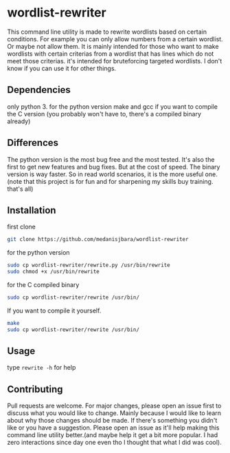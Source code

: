 # wordlist-rewriter
This command line utility is made to rewrite wordlists based on certain conditions. For example you can only allow numbers from a certain wordlist. Or maybe not allow them.
It is mainly intended for those who want to make wordlists with certain criterias from a wordlist that has lines which do not meet those criterias. it's intended for bruteforcing targeted wordlists. I don't know if you can use it for other things.

## Dependencies
only python 3. for the python version
make and gcc if you want to compile the C version (you probably won't have to, there's a compiled binary already)

## Differences
The python version is the most bug free and the most tested. It's also the first to get new features and bug fixes. But at the cost of speed. The binary version is way faster. So in read world scenarios, it is the more useful one. (note that this project is for fun and for sharpening my skills buy training. that's all)

## Installation
first clone
```bash
git clone https://github.com/medanisjbara/wordlist-rewriter
```
for the python version
```bash
sudo cp wordlist-rewriter/rewrite.py /usr/bin/rewrite
sudo chmod +x /usr/bin/rewrite
```
for the C compiled binary
```bash
sudo cp wordlist-rewriter/rewrite /usr/bin/
```
If you want to compile it yourself.
```bash
make
sudo cp wordlist-rewriter/rewrite /usr/bin/
```

## Usage

type `rewrite -h` for help


## Contributing
Pull requests are welcome. For major changes, please open an issue first to discuss what you would like to change. Mainly because I would like to learn about why those changes should be made.
If there's something you didn't like or you have a suggestion. Please open an issue as it'll help making this command line utility better.(and maybe help it get a bit more popular. I had zero interactions since day one even tho I thought that what I did was cool).
